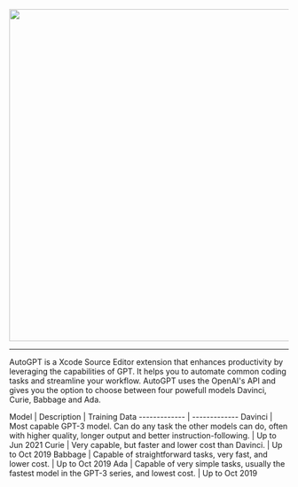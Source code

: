 <div align="center">
  <img src="https://user-images.githubusercontent.com/26815443/220186824-96a525aa-64c4-48a9-bfc1-693521fa74c6.png" width="600"/>
</div>

--------

AutoGPT is a Xcode Source Editor extension that enhances productivity by leveraging the capabilities of GPT. It helps you to automate common coding tasks and streamline your workflow. AutoGPT uses the OpenAI's API and gives you the option to choose between four powefull models Davinci, Curie, Babbage and Ada.

Model  | Description | Training Data
------------- | -------------
Davinci  | Most capable GPT-3 model. Can do any task the other models can do, often with higher quality, longer output and better instruction-following. | Up to Jun 2021
Curie  | Very capable, but faster and lower cost than Davinci. | Up to Oct 2019
Babbage  | Capable of straightforward tasks, very fast, and lower cost. | Up to Oct 2019
Ada  | Capable of very simple tasks, usually the fastest model in the GPT-3 series, and lowest cost. | Up to Oct 2019
